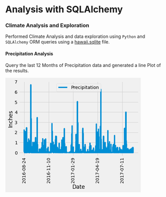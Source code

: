 # Analysis with SQLAlchemy
### Climate Analysis and Exploration
Performed Climate Analysis and data exploration using `Python` and `SQLAlchemy` ORM queries using a [hawaii.sqlite](Resources/hawaii.sqlite) file.

#### Precipitation Analysis
Query the last 12 Months of Precipitation data and generated a line Plot of the results.

<img src="plots/Precipitation.png" alt="Precipitation Plot"/>
 
